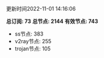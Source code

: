更新时间2022-11-01 14:16:06

**总订阅: 73**
**总节点: 2144**
**有效节点: 743**
- ss节点: 383
- v2ray节点: 255
- trojan节点: 105

